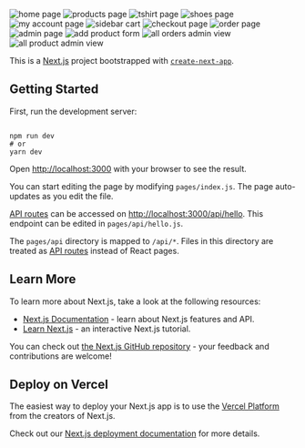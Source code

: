![home page](https://user-images.githubusercontent.com/106824520/183377051-914a4094-de3b-49c4-8e60-d24581e1d4b8.png)
![products page](https://user-images.githubusercontent.com/106824520/183377172-10338b52-be99-4ad3-9e13-b39e06866815.png)
![tshirt page](https://user-images.githubusercontent.com/106824520/183377237-11f9539f-049e-472b-8d4a-638732b303a8.png)
![shoes page](https://user-images.githubusercontent.com/106824520/183377265-d9720e58-00fe-420f-a98a-e6bc9ef3ab18.png)
![my account page](https://user-images.githubusercontent.com/106824520/183377287-d174e84d-24f3-40aa-88c3-0dc5e4c31f82.png)
![sidebar cart ](https://user-images.githubusercontent.com/106824520/183377298-0934db79-3bf0-4b94-953f-fe58afe49a9f.png)
![checkout page](https://user-images.githubusercontent.com/106824520/183377324-c1d10c62-67c6-413c-b751-52e58cc4ca61.png)
![order page](https://user-images.githubusercontent.com/106824520/183377347-3afe83a8-2861-498e-bf5c-9b33cd643249.png)
![admin page](https://user-images.githubusercontent.com/106824520/183377408-6c2e1456-08b7-4ec2-9ffd-464fadddee1f.png)
![add product form](https://user-images.githubusercontent.com/106824520/183377432-3164132b-bb20-4db3-a11b-915052dc2024.png)
![all orders admin view](https://user-images.githubusercontent.com/106824520/183377441-9afef96a-58c0-4c9a-a1d9-17fc8d5995b3.png)
![all product admin view](https://user-images.githubusercontent.com/106824520/183377458-4285b263-1563-4998-a375-a24c5c45e3e4.png)

This is a [Next.js](https://nextjs.org/) project bootstrapped with [`create-next-app`](https://github.com/vercel/next.js/tree/canary/packages/create-next-app).

## Getting Started

First, run the development server:

```bash!

npm run dev
# or
yarn dev
```

Open [http://localhost:3000](http://localhost:3000) with your browser to see the result.

You can start editing the page by modifying `pages/index.js`. The page auto-updates as you edit the file.

[API routes](https://nextjs.org/docs/api-routes/introduction) can be accessed on [http://localhost:3000/api/hello](http://localhost:3000/api/hello). This endpoint can be edited in `pages/api/hello.js`.

The `pages/api` directory is mapped to `/api/*`. Files in this directory are treated as [API routes](https://nextjs.org/docs/api-routes/introduction) instead of React pages.

## Learn More

To learn more about Next.js, take a look at the following resources:

- [Next.js Documentation](https://nextjs.org/docs) - learn about Next.js features and API.
- [Learn Next.js](https://nextjs.org/learn) - an interactive Next.js tutorial.

You can check out [the Next.js GitHub repository](https://github.com/vercel/next.js/) - your feedback and contributions are welcome!

## Deploy on Vercel

The easiest way to deploy your Next.js app is to use the [Vercel Platform](https://vercel.com/new?utm_medium=default-template&filter=next.js&utm_source=create-next-app&utm_campaign=create-next-app-readme) from the creators of Next.js.

Check out our [Next.js deployment documentation](https://nextjs.org/docs/deployment) for more details.

